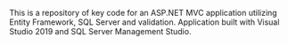 This is a repository of key code for an ASP.NET MVC application utilizing Entity Framework, SQL Server and validation.
Application built with Visual Studio 2019 and SQL Server Management Studio.
